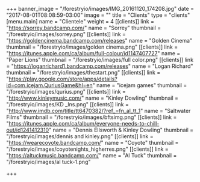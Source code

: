+++
banner_image = "/forestryio/images/IMG_20161120_174208.jpg"
date = "2017-08-01T08:08:59-03:00"
image = ""
title = "Clients"
type = "clients"
[menu.main]
name = "Clientele"
weight = 4
[[clients]]
link = "https://sorrey.bandcamp.com/"
name = "Sorrey"
thumbnail = "/forestryio/images/sorrey.png"
[[clients]]
link = "https://goldencinema.bandcamp.com/releases"
name = "Golden Cinema"
thumbnail = "/forestryio/images/golden cinema.png"
[[clients]]
link = "https://itunes.apple.com/ca/album/full-colour/id1147407727"
name = "Paper Lions"
thumbnail = "/forestryio/images/full color.png"
[[clients]]
link = "https://loganrichard1.bandcamp.com/releases"
name = "Logan Richard"
thumbnail = "/forestryio/images/thestart.png"
[[clients]]
link = "https://play.google.com/store/apps/details?id=com.icejam.QuriusGame&hl=en"
name = "icejam games"
thumbnail = "/forestryio/images/qurius.png"
[[clients]]
link = "http://www.kinleymusic.com/"
name = "Kinley Dowling"
thumbnail = "/forestryio/images/KD _lns.png"
[[clients]]
link = "http://www.imdb.com/title/tt6470382/?ref_=fn_al_tt_1"
name = "Saltwater Films"
thumbnail = "/forestryio/images/bftsimg.png"
[[clients]]
link = "https://itunes.apple.com/ca/album/everyone-needs-to-chill-out/id1241412310"
name = "Dennis Ellsworth & Kinley Dowling"
thumbnail = "/forestryio/images/dennis and kinley.png"
[[clients]]
link = "https://wearecoyote.bandcamp.com/"
name = "Coyote"
thumbnail = "/forestryio/images/coyotenights_higherres.png"
[[clients]]
link = "https://altuckmusic.bandcamp.com/"
name = "Al Tuck"
thumbnail = "/forestryio/images/al tuck-1.png"

+++


